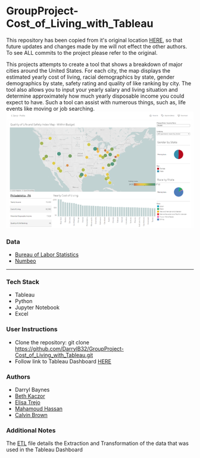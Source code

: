 # GroupProject-Cost_of_Living_with_Tableau
This repository has been copied from it's original location [HERE](https://github.com/Mahamoud8/Final-Project), so that future updates and changes made by me will not effect the other authors. To see ALL commits to the project please refer to the original.

This projects attempts to create a tool that shows a breakdown of major cities around the United States. For each city, the map displays the estimated yearly cost of living, racial demographics by state, gender demographics by state, safety rating and quality of like ranking by city. The tool also allows you to input your yearly salary and living situation and determine approximately how much yearly disposable income you could expect to have. Such a tool can assist with numerous things, such as, life events like moving or job searching.
![SS1](ReadMe_Resources/SS1.png)
### Data
* [Bureau of Labor Statistics](https://www.bls.gov/)
* [Numbeo](https://www.numbeo.com/cost-of-living/)

---
### Tech Stack
* Tableau
* Python
* Jupyter Notebook
* Excel

### User Instructions
* Clone the repository: git clone https://github.com/DarrylB32/GroupProject-Cost_of_Living_with_Tableau.git 
* Follow link to Tableau Dashboard [HERE](https://public.tableau.com/profile/darryl4039#!/vizhome/FinalProject_16052353135520/Dashboard1?publish=yes)

### Authors
* Darryl Baynes
* [Beth Kaczor](https://www.linkedin.com/in/bethkaczor/)
* [Elisa Trejo](https://www.linkedin.com/in/elisa-trejo-5b06b81a9/)
* [Mahamoud Hassan](https://www.linkedin.com/in/mahamoud-hassan-m-2a079912b/)
* [Calvin Brown](https://www.linkedin.com/in/calvin-d-brown/)

### Additional Notes
The [ETL](ETL.ipynb) file details the Extraction and Transformation of the data that was used in the Tableau Dashboard